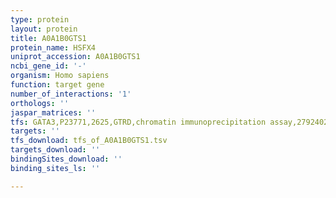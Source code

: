 ```yaml
---
type: protein
layout: protein
title: A0A1B0GTS1
protein_name: HSFX4
uniprot_accession: A0A1B0GTS1
ncbi_gene_id: '-'
organism: Homo sapiens
function: target gene
number_of_interactions: '1'
orthologs: ''
jaspar_matrices: ''
tfs: GATA3,P23771,2625,GTRD,chromatin immunoprecipitation assay,27924024%5Buid%5D,No
targets: ''
tfs_download: tfs_of_A0A1B0GTS1.tsv
targets_download: ''
bindingSites_download: ''
binding_sites_ls: ''

---
```

